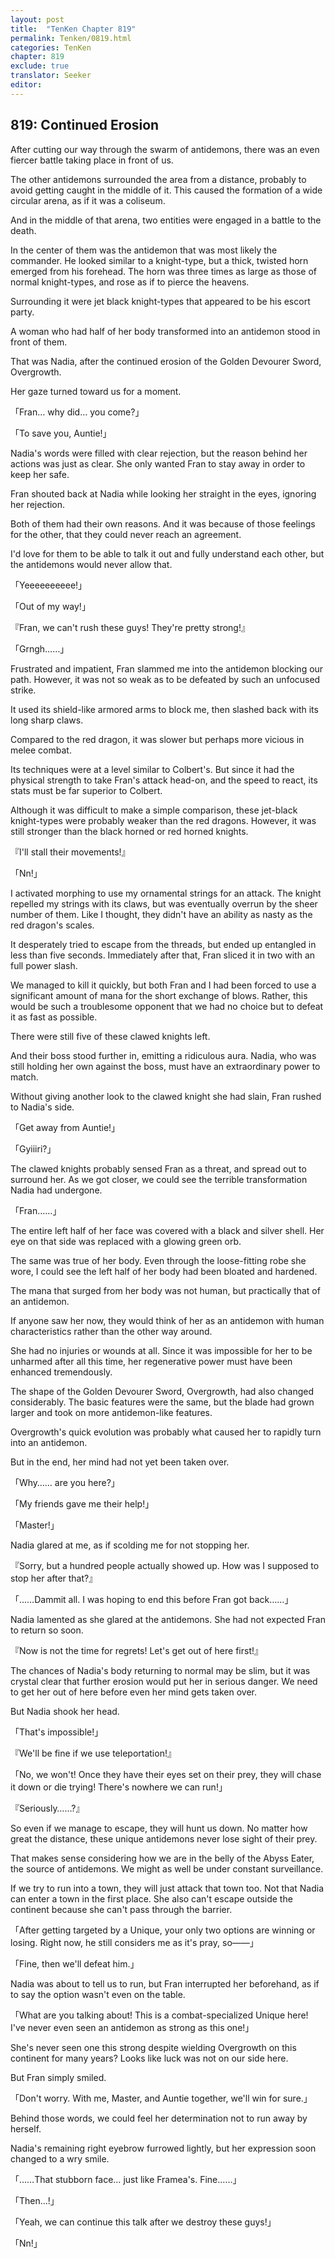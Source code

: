 ```yaml
---
layout: post
title:  "TenKen Chapter 819"
permalink: Tenken/0819.html
categories: TenKen
chapter: 819
exclude: true
translator: Seeker
editor: 
---
```

<h2 id="ch819">819: Continued Erosion</h2>

<p>After cutting our way through the swarm of antidemons, there was an even fiercer battle taking place in front of us.</p>

<p>The other antidemons surrounded the area from a distance, probably to avoid getting caught in the middle of it. This caused the formation of a wide circular arena, as if it was a coliseum.</p>

<p>And in the middle of that arena, two entities were engaged in a battle to the death.</p>

<p>In the center of them was the antidemon that was most likely the commander. He looked similar to a knight-type, but a thick, twisted horn emerged from his forehead. The horn was three times as large as those of normal knight-types, and rose as if to pierce the heavens.</p>

<p>Surrounding it were jet black knight-types that appeared to be his escort party.</p>

<p>A woman who had half of her body transformed into an antidemon stood in front of them.</p>

<p>That was Nadia, after the continued erosion of the Golden Devourer Sword, Overgrowth.</p>

<p>Her gaze turned toward us for a moment.</p>

<p>「Fran… why did… you come?」</p>
<p>「To save you, Auntie!」</p>

<p>Nadia's words were filled with clear rejection, but the reason behind her actions was just as clear. She only wanted Fran to stay away in order to keep her safe.</p>

<p>Fran shouted back at Nadia while looking her straight in the eyes, ignoring her rejection.</p>

<p>Both of them had their own reasons. And it was because of those feelings for the other, that they could never reach an agreement.</p>

<p>I'd love for them to be able to talk it out and fully understand each other, but the antidemons would never allow that.</p>

<p>「Yeeeeeeeeee!」</p>
<p>「Out of my way!」</p>
<p>『Fran, we can't rush these guys! They're pretty strong!』</p>
<p>「Grngh……」</p>

<p>Frustrated and impatient, Fran slammed me into the antidemon blocking our path. However, it was not so weak as to be defeated by such an unfocused strike.</p>

<p>It used its shield-like armored arms to block me, then slashed back with its long sharp claws.</p>

<p>Compared to the red dragon, it was slower but perhaps more vicious in melee combat.</p>

<p>Its techniques were at a level similar to Colbert's. But since it had the physical strength to take Fran's attack head-on, and the speed to react, its stats must be far superior to Colbert.</p>

<p>Although it was difficult to make a simple comparison, these jet-black knight-types were probably weaker than the red dragons. However, it was still stronger than the black horned or red horned knights.</p>

<p>『I'll stall their movements!』</p>
<p>「Nn!」</p>

<p>I activated morphing to use my ornamental strings for an attack. The knight repelled my strings with its claws, but was eventually overrun by the sheer number of them. Like I thought, they didn't have an ability as nasty as the red dragon's scales.</p>

<p>It desperately tried to escape from the threads, but ended up entangled in less than five seconds. Immediately after that, Fran sliced it in two with an full power slash.</p>

<p>We managed to kill it quickly, but both Fran and I had been forced to use a significant amount of mana for the short exchange of blows. Rather, this would be such a troublesome opponent that we had no choice but to defeat it as fast as possible.</p>

<p>There were still five of these clawed knights left.</p>

<p>And their boss stood further in, emitting a ridiculous aura. Nadia, who was still holding her own against the boss, must have an extraordinary power to match.</p>

<p>Without giving another look to the clawed knight she had slain, Fran rushed to Nadia's side.</p>

<p>「Get away from Auntie!」</p>
<p>「Gyiiiri?」</p>

<p>The clawed knights probably sensed Fran as a threat, and spread out to surround her. As we got closer, we could see the terrible transformation Nadia had undergone.</p>

<p>「Fran……」</p>

<p>The entire left half of her face was covered with a black and silver shell. Her eye on that side was replaced with a glowing green orb.</p>

<p>The same was true of her body. Even through the loose-fitting robe she wore, I could see the left half of her body had been bloated and hardened.</p>

<p>The mana that surged from her body was not human, but practically that of an antidemon.</p>

<p>If anyone saw her now, they would think of her as an antidemon with human characteristics rather than the other way around.</p>

<p>She had no injuries or wounds at all. Since it was impossible for her to be unharmed after all this time, her regenerative power must have been enhanced tremendously.</p>

<p>The shape of the Golden Devourer Sword, Overgrowth, had also changed considerably. The basic features were the same, but the blade had grown larger and took on more antidemon-like features.</p>

<p>Overgrowth's quick evolution was probably what caused her to rapidly turn into an antidemon.</p>

<p>But in the end, her mind had not yet been taken over.</p>

<p>「Why…… are you here?」</p>
<p>「My friends gave me their help!」</p>
<p>「Master!」</p>

<p>Nadia glared at me, as if scolding me for not stopping her.</p>

<p>『Sorry, but a hundred people actually showed up. How was I supposed to stop her after that?』</p>
<p>「……Dammit all. I was hoping to end this before Fran got back……」</p>

<p>Nadia lamented as she glared at the antidemons. She had not expected Fran to return so soon.</p>

<p>『Now is not the time for regrets! Let's get out of here first!』</p>

<p>The chances of Nadia's body returning to normal may be slim, but it was crystal clear that further erosion would put her in serious danger. We need to get her out of here before even her mind gets taken over.</p>

<p>But Nadia shook her head.</p>

<p>「That's impossible!」</p>
<p>『We'll be fine if we use teleportation!』</p>
<p>「No, we won't! Once they have their eyes set on their prey, they will chase it down or die trying! There's nowhere we can run!」</p>
<p>『Seriously……?』</p>

<p>So even if we manage to escape, they will hunt us down. No matter how great the distance, these unique antidemons never lose sight of their prey.</p>

<p>That makes sense considering how we are in the belly of the Abyss Eater, the source of antidemons. We might as well be under constant surveillance.</p>

<p>If we try to run into a town, they will just attack that town too. Not that Nadia can enter a town in the first place. She also can't escape outside the continent because she can't pass through the barrier.</p>

<p>「After getting targeted by a Unique, your only two options are winning or losing. Right now, he still considers me as it's pray, so――」</p>
<p>「Fine, then we'll defeat him.」</p>

<p>Nadia was about to tell us to run, but Fran interrupted her beforehand, as if to say the option wasn't even on the table.</p>

<p>「What are you talking about! This is a combat-specialized Unique here! I've never even seen an antidemon as strong as this one!」</p>

<p>She's never seen one this strong despite wielding Overgrowth on this continent for many years? Looks like luck was not on our side here.</p>

<p>But Fran simply smiled.</p>

<p>「Don't worry. With me, Master, and Auntie together, we'll win for sure.」</p>

<p>Behind those words, we could feel her determination not to run away by herself.</p>

<p>Nadia's remaining right eyebrow furrowed lightly, but her expression soon changed to a wry smile.</p>

<p>「……That stubborn face… just like Framea's. Fine……」</p>
<p>「Then…!」</p>
<p>「Yeah, we can continue this talk after we destroy these guys!」</p>
<p>「Nn!」</p>



